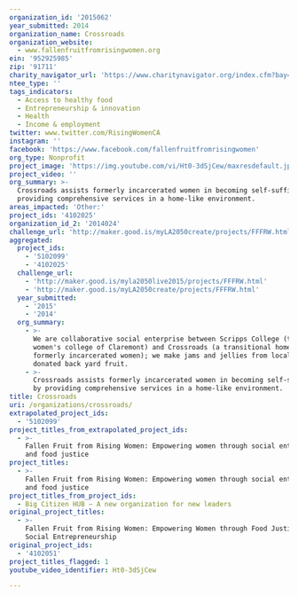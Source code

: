 ```yaml
---
organization_id: '2015062'
year_submitted: 2014
organization_name: Crossroads
organization_website:
  - www.fallenfruitfromrisingwomen.org
ein: '952925985'
zip: '91711'
charity_navigator_url: 'https://www.charitynavigator.org/index.cfm?bay=search.profile&ein=952925985'
ntee_type: ''
tags_indicators:
  - Access to healthy food
  - Entrepreneurship & innovation
  - Health
  - Income & employment
twitter: www.twitter.com/RisingWomenCA
instagram: ''
facebook: 'https://www.facebook.com/fallenfruitfromrisingwomen'
org_type: Nonprofit
project_image: 'https://img.youtube.com/vi/Ht0-3dSjCew/maxresdefault.jpg'
project_video: ''
org_summary: >-
  Crossroads assists formerly incarcerated women in becoming self-sufficient by
  providing comprehensive services in a home-like environment.
areas_impacted: 'Other:'
project_ids: '4102025'
organization_id_2: '2014024'
challenge_url: 'http://maker.good.is/myLA2050create/projects/FFFRW.html'
aggregated:
  project_ids:
    - '5102099'
    - '4102025'
  challenge_url:
    - 'http://maker.good.is/myla2050live2015/projects/FFFRW.html'
    - 'http://maker.good.is/myLA2050create/projects/FFFRW.html'
  year_submitted:
    - '2015'
    - '2014'
  org_summary:
    - >-
      We are collaborative social enterprise between Scripps College (the
      women's college of Claremont) and Crossroads (a transitional home for
      formerly incarcerated women); we make jams and jellies from locally
      donated back yard fruit.
    - >-
      Crossroads assists formerly incarcerated women in becoming self-sufficient
      by providing comprehensive services in a home-like environment.
title: Crossroads
uri: /organizations/crossroads/
extrapolated_project_ids:
  - '5102099'
project_titles_from_extrapolated_project_ids:
  - >-
    Fallen Fruit from Rising Women: Empowering women through social enterprise
    and food justice
project_titles:
  - >-
    Fallen Fruit from Rising Women: Empowering women through social enterprise
    and food justice
project_titles_from_project_ids:
  - Big Citizen HUB – A new organization for new leaders
original_project_titles:
  - >-
    Fallen Fruit from Rising Women: Empowering Women through Food Justice and
    Social Entrepreneurship
original_project_ids:
  - '4102051'
project_titles_flagged: 1
youtube_video_identifier: Ht0-3dSjCew

---
```


